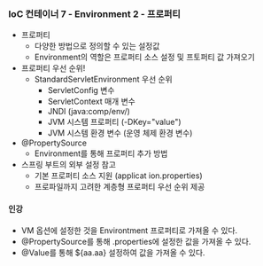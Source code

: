 ### IoC 컨테이너 7 - Environment 2 - 프로퍼티
- 프로퍼티
    - 다양한 방법으로 정의할 수 있는 설정값
    - Environment의 역할은 프로퍼티 소스 설정 및 프토퍼티 값 가져오기
- 프로퍼티 우선 순위!
    - StandardServletEnvironment 우선 순위
        - ServletConfig 변수
        - ServletContext 매개 변수
        - JNDI (java:comp/env/)
        - JVM 시스템 프로퍼티 (-DKey="value")
        - JVM 시스템 환경 변수 (운영 체제 환경 변수)
- @PropertySource
    - Environment를 통해 프로퍼티 추가 방법
- 스프링 부트의 외부 설정 참고
    - 기본 프로퍼티 소스 지원 (applicat ion.properties)
    - 프로파일까지 고려한 계층형 프로퍼티 우선 순위 제공

#### 인강
- VM 옵션에 설정한 것을 Environtment 프로퍼티로 가져올 수 있다.
- @PropertySource를 통해 .properties에 설정한 값을 가져올 수 있다.
- @Value를 통해 ${aa.aa} 설정하여 값을 가져올 수 있다.
    